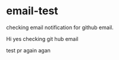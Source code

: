 # email-test
checking email notification for github email.

Hi yes
checking git hub email 

test pr again agan
